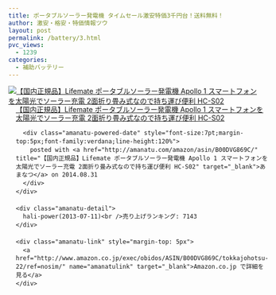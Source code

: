 ```yaml
---
title: ポータブルソーラー発電機 タイムセール激安特価3千円台！送料無料！
author: 激安・格安・特価情報ツウ
layout: post
permalink: /battery/3.html
pvc_views:
  - 1239
categories:
  - 補助バッテリー
---
```

<div class="amanatu-box" style="margin-bottom:0px;">
  <div class="amanatu-image" style="float:left;">
    <a href="http://www.amazon.co.jp/exec/obidos/ASIN/B00DVG869C/tokkajohotsu-22/ref=nosim/" name="amanatulink" target="_blank"><img src="http://i1.wp.com/ecx.images-amazon.com/images/I/51H2mzEE4RL._SL160_.jpg?w=546" alt="【国内正規品】Lifemate ポータブルソーラー発電機 Apollo 1 スマートフォンを太陽光でソーラー充電 2面折り畳み式なので持ち運び便利 HC-S02" style="border: none;" data-recalc-dims="1" /></a>
  </div>
  
  <div class="amanatu-info" style="float:left;margin-left:15px;line-height:120%">
    <div class="amanatu-name" style="margin-bottom:10px;line-height:120%">
      <a href="http://www.amazon.co.jp/exec/obidos/ASIN/B00DVG869C/tokkajohotsu-22/ref=nosim/" name="amanatulink" target="_blank">【国内正規品】Lifemate ポータブルソーラー発電機 Apollo 1 スマートフォンを太陽光でソーラー充電 2面折り畳み式なので持ち運び便利 HC-S02</a> 
      
      <div class="amanatu-powered-date" style="font-size:7pt;margin-top:5px;font-family:verdana;line-height:120%">
        posted with <a href="http://amanatu.com/amazon/asin/B00DVG869C/" title="【国内正規品】Lifemate ポータブルソーラー発電機 Apollo 1 スマートフォンを太陽光でソーラー充電 2面折り畳み式なので持ち運び便利 HC-S02" target="_blank">あまなつ</a> on 2014.08.31
      </div>
    </div>
    
    <div class="amanatu-detail">
      hali-power(2013-07-11)<br />売り上げランキング: 7143
    </div>
    
    <div class="amanatu-link" style="margin-top: 5px">
      <a href="http://www.amazon.co.jp/exec/obidos/ASIN/B00DVG869C/tokkajohotsu-22/ref=nosim/" name="amanatulink" target="_blank">Amazon.co.jp で詳細を見る</a>
    </div>
  </div>
  
  <div class="amanatu-footer" style="clear: left">
  </div>
</div>